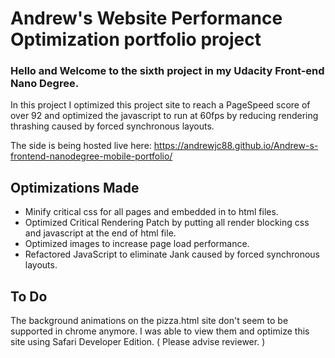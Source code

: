 # Andrew's Website Performance Optimization portfolio project

### Hello and Welcome to the sixth project in my Udacity Front-end Nano Degree.

In this project I optimized this project site to reach a PageSpeed score of over 92 and optimized the javascript to run at 60fps by reducing rendering thrashing caused by forced synchronous layouts.

The side is being hosted live here: https://andrewjc88.github.io/Andrew-s-frontend-nanodegree-mobile-portfolio/

## Optimizations Made
* Minify critical css for all pages and embedded in to html files.
* Optimized Critical Rendering Patch by putting all render blocking css and javascript at the end of html file.
* Optimized images to increase page load performance.
* Refactored JavaScript to eliminate Jank caused by forced synchronous layouts.

## To Do
The background animations on the pizza.html site don't seem to be supported in chrome anymore. I was able to view them and optimize this site using Safari Developer Edition. ( Please advise reviewer. )
